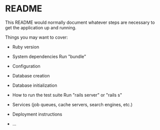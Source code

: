 # README

This README would normally document whatever steps are necessary to get the
application up and running.

Things you may want to cover:

* Ruby version

* System dependencies
Run "bundle"

* Configuration

* Database creation

* Database initialization

* How to run the test suite
Run "rails server" or "rails s"

* Services (job queues, cache servers, search engines, etc.)

* Deployment instructions

* ...
